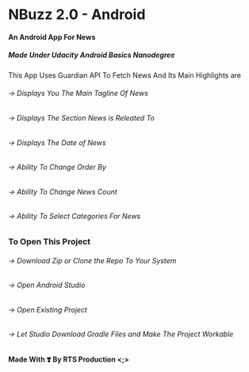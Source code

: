 # NBuzz 2.0 - Android
#### An Android App For News
##### Made Under Udacity Android Basics Nanodegree 

This App Uses Guardian API To Fetch News And Its Main Highlights are
###### -> Displays You The Main Tagline Of News
###### -> Displays The Section News is Releated To
###### -> Displays The Date of News
###### -> Ability To Change Order By 
###### -> Ability To Change News Count
###### -> Ability To Select Categories For News

### To Open This Project

###### -> Download Zip or Clone the Repo To Your System
###### -> Open Android Studio
###### -> Open Existing Project
###### -> Let Studio Download Gradle Files and Make The Project Workable

#### Made With ❣️ By RTS Production <;>
